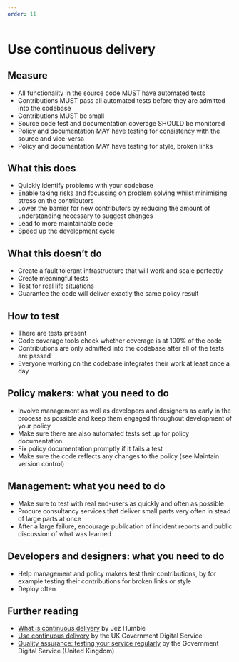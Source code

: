 ```yaml
---
order: 11
---
```


# Use continuous delivery

## Measure

* All functionality in the source code MUST have automated tests
* Contributions MUST pass all automated tests before they are admitted into the codebase
* Contributions MUST be small
* Source code test and documentation coverage SHOULD be monitored
* Policy and documentation MAY have testing for consistency with the source and vice-versa
* Policy and documentation MAY have testing for style, broken links

## What this does

* Quickly identify problems with your codebase
* Enable taking risks and focussing on problem solving whilst minimising stress on the contributors
* Lower the barrier for new contributors by reducing the amount of understanding necessary to suggest changes
* Lead to more maintainable code
* Speed up the development cycle

## What this doesn’t do

* Create a fault tolerant infrastructure that will work and scale perfectly
* Create meaningful tests
* Test for real life situations
* Guarantee the code will deliver exactly the same policy result

## How to test

* There are tests present
* Code coverage tools check whether coverage is at 100% of the code
* Contributions are only admitted into the codebase after all of the tests are passed
* Everyone working on the codebase integrates their work at least once a day

## Policy makers: what you need to do

* Involve management as well as developers and designers as early in the process as possible and keep them engaged throughout development of your policy
* Make sure there are also automated tests set up for policy documentation
* Fix policy documentation promptly if it fails a test
* Make sure the code reflects any changes to the policy (see Maintain version control)

## Management: what you need to do

* Make sure to test with real end-users as quickly and often as possible
* Procure consultancy services that deliver small parts very often in stead of large parts at once
* After a large failure, encourage publication of incident reports and public discussion of what was learned

## Developers and designers: what you need to do

* Help management and policy makers test their contributions, by for example testing their contributions for broken links or style
* Deploy often

## Further reading

* [What is continuous delivery](https://www.continuousdelivery.com/) by Jez Humble
* [Use continuous delivery](https://gds-way.cloudapps.digital/standards/continuous-delivery.html) by the UK Government Digital Service
* [Quality assurance: testing your service regularly](https://www.gov.uk/service-manual/technology/quality-assurance-testing-your-service-regularly) by the Government Digital Service (United Kingdom)
